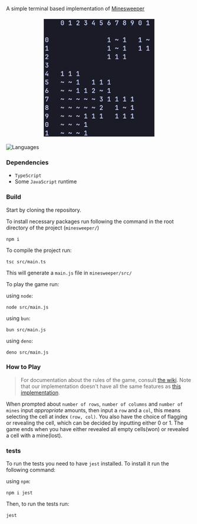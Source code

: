A simple terminal based implementation of [Minesweeper](https://minesweeper.online/)

<img src="./Misc/minesweeper_showcase.png" alt="Minesweeper showcase" width="300" style="display:block; margin-left:auto; margin-right:auto; margin-top: 20px; margin-bottom: 20px;"/>

![Languages](https://img.shields.io/github/languages/top/kodi1046/minesweeper.svg)


### Dependencies
- `TypeScript`
- Some `JavaScript` runtime
### Build
Start by cloning the repository.

To install necessary packages run following the command in the root directory of the project (`minesweeper/`)
```
npm i
```

To compile the project run:
```
tsc src/main.ts
```
This will generate a `main.js` file in `minesweeper/src/`

To play the game run:

using `node`:
```
node src/main.js
```

using `bun`:
```
bun src/main.js
```

using `deno`:
```
deno src/main.js
```

### How to Play
>For documentation about the rules of the game, consult [the wiki](https://minesweeper.online/). Note that our implementation doesn't have all the same features as [this implementation](https://minesweeperonline.com/#).

When prompted about `number of rows`, `number of columns` and `number of mines` input *appropriate* amounts, then input a `row` and a `col`, this means selecting the cell at index `(row, col)`. You also have the choice of flagging or revealing the cell, which can be decided by inputting either 0 or 1. The game ends when you have either revealed all empty cells(won) or revealed a cell with a mine(lost).

### tests

To run the tests you need to have `jest` installed. To install it run the following command:

using `npm`:
```
npm i jest
```

Then, to run the tests run:
```
jest
```




